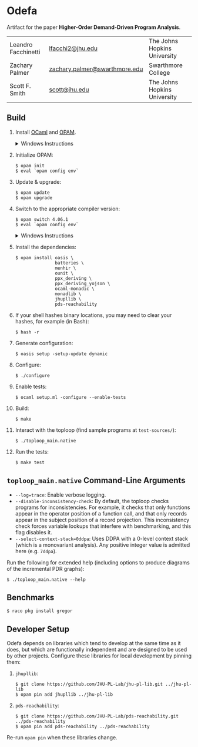 Odefa
=====

Artifact for the paper **Higher-Order Demand-Driven Program Analysis**.

| | | |
|-|-|-|
| Leandro Facchinetti | <lfacchi2@jhu.edu> | The Johns Hopkins University |
| Zachary Palmer | <zachary.palmer@swarthmore.edu> | Swarthmore College |
| Scott F. Smith | <scott@jhu.edu> | The Johns Hopkins University |

Build
-----

1. Install [OCaml](https://ocaml.org/) and [OPAM](https://opam.ocaml.org/).

   <details>
   <summary>Windows Instructions</summary>

   Install [OCaml for Windows](http://fdopen.github.io/opam-repository-mingw/installation/), which includes the Cygwin shell with OCaml and OPAM preinstalled.

   </details>

2. Initialize OPAM:

   ```console
   $ opam init
   $ eval `opam config env`
   ```

3. Update & upgrade:

   ```console
   $ opam update
   $ opam upgrade
   ```

4. Switch to the appropriate compiler version:

   ```console
   $ opam switch 4.06.1
   $ eval `opam config env`
   ```

   <details>
   <summary>Windows Instructions</summary>

   Either

   ```console
   $ opam switch 4.06.1+mingw64
   $ eval `opam config env`
   ```

   or

   ```console
   $ opam switch 4.06.1+mingw32
   $ eval `opam config env`
   ```

   depending on the system.

   </details>

5. Install the dependencies:

   ```console
   $ opam install oasis \
                  batteries \
                  menhir \
                  ounit \
                  ppx_deriving \
                  ppx_deriving_yojson \
                  ocaml-monadic \
                  monadlib \
                  jhupllib \
                  pds-reachability
   ```

6. If your shell hashes binary locations, you may need to clear your hashes, for example (in Bash):

   ```console
   $ hash -r
   ```

7. Generate configuration:

   ```console
   $ oasis setup -setup-update dynamic
   ```

8. Configure:

   ```console
   $ ./configure
   ```

9. Enable tests:

   ```console
   $ ocaml setup.ml -configure --enable-tests
   ```

10. Build:

    ```console
    $ make
    ```

11. Interact with the toploop (find sample programs at `test-sources/`):

    ```console
    $ ./toploop_main.native
    ```

12. Run the tests:

    ```console
    $ make test
    ```

`toploop_main.native` Command-Line Arguments
--------------------------------------------

- `--log=trace`: Enable verbose logging.
- `--disable-inconsistency-check`: By default, the toploop checks programs for inconsistencies. For example, it checks that only functions appear in the operator position of a function call, and that only records appear in the subject position of a record projection. This inconsistency check forces variable lookups that interfere with benchmarking, and this flag disables it.
- `--select-context-stack=0ddpa`: Uses DDPA with a 0-level context stack (which is a monovariant analysis). Any positive integer value is admitted here (e.g. `7ddpa`).

Run the following for extended help (including options to produce diagrams of the incremental PDR graphs):

```console
$ ./toploop_main.native --help
```

Benchmarks
----------

```console
$ raco pkg install gregor
```

Developer Setup
---------------

Odefa depends on libraries which tend to develop at the same time as it does, but which are functionally independent and are designed to be used by other projects. Configure these libraries for local development by pinning them:

1. `jhupllib`:

   ```console
   $ git clone https://github.com/JHU-PL-Lab/jhu-pl-lib.git ../jhu-pl-lib
   $ opam pin add jhupllib ../jhu-pl-lib
   ```

2. `pds-reachability`:

   ```console
   $ git clone https://github.com/JHU-PL-Lab/pds-reachability.git ../pds-reachability
   $ opam pin add pds-reachability ../pds-reachability
   ```

Re-run `opam pin` when these libraries change.
